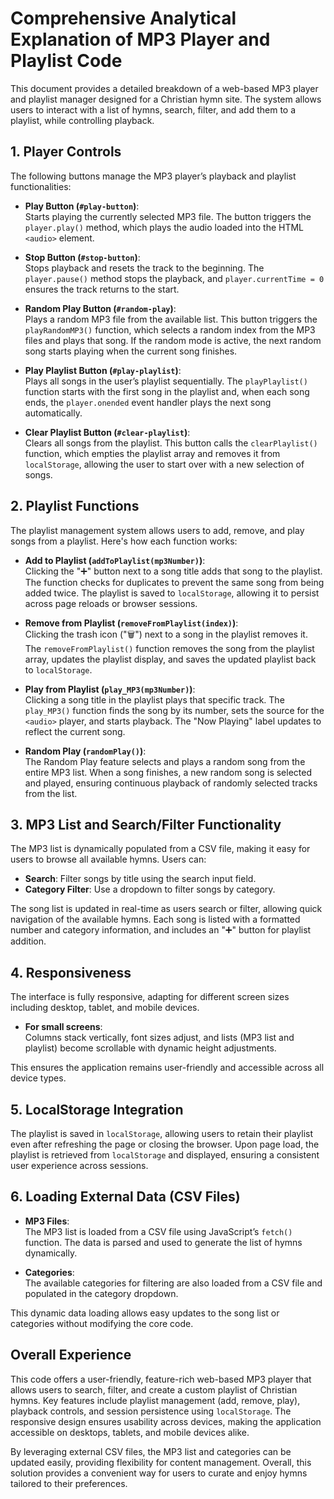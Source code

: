 # Comprehensive Analytical Explanation of MP3 Player and Playlist Code

This document provides a detailed breakdown of a web-based MP3 player and playlist manager designed for a Christian hymn site. The system allows users to interact with a list of hymns, search, filter, and add them to a playlist, while controlling playback.

## 1. Player Controls

The following buttons manage the MP3 player’s playback and playlist functionalities:

- **Play Button (`#play-button`)**:  
  Starts playing the currently selected MP3 file. The button triggers the `player.play()` method, which plays the audio loaded into the HTML `<audio>` element.

- **Stop Button (`#stop-button`)**:  
  Stops playback and resets the track to the beginning. The `player.pause()` method stops the playback, and `player.currentTime = 0` ensures the track returns to the start.

- **Random Play Button (`#random-play`)**:  
  Plays a random MP3 file from the available list. This button triggers the `playRandomMP3()` function, which selects a random index from the MP3 files and plays that song. If the random mode is active, the next random song starts playing when the current song finishes.

- **Play Playlist Button (`#play-playlist`)**:  
  Plays all songs in the user’s playlist sequentially. The `playPlaylist()` function starts with the first song in the playlist and, when each song ends, the `player.onended` event handler plays the next song automatically.

- **Clear Playlist Button (`#clear-playlist`)**:  
  Clears all songs from the playlist. This button calls the `clearPlaylist()` function, which empties the playlist array and removes it from `localStorage`, allowing the user to start over with a new selection of songs.

## 2. Playlist Functions

The playlist management system allows users to add, remove, and play songs from a playlist. Here's how each function works:

- **Add to Playlist (`addToPlaylist(mp3Number)`)**:  
  Clicking the "➕" button next to a song title adds that song to the playlist. The function checks for duplicates to prevent the same song from being added twice. The playlist is saved to `localStorage`, allowing it to persist across page reloads or browser sessions.

- **Remove from Playlist (`removeFromPlaylist(index)`)**:  
  Clicking the trash icon ("🗑") next to a song in the playlist removes it. The `removeFromPlaylist()` function removes the song from the playlist array, updates the playlist display, and saves the updated playlist back to `localStorage`.

- **Play from Playlist (`play_MP3(mp3Number)`)**:  
  Clicking a song title in the playlist plays that specific track. The `play_MP3()` function finds the song by its number, sets the source for the `<audio>` player, and starts playback. The "Now Playing" label updates to reflect the current song.

- **Random Play (`randomPlay()`)**:  
  The Random Play feature selects and plays a random song from the entire MP3 list. When a song finishes, a new random song is selected and played, ensuring continuous playback of randomly selected tracks from the list.

## 3. MP3 List and Search/Filter Functionality

The MP3 list is dynamically populated from a CSV file, making it easy for users to browse all available hymns. Users can:

- **Search**: Filter songs by title using the search input field.
- **Category Filter**: Use a dropdown to filter songs by category.

The song list is updated in real-time as users search or filter, allowing quick navigation of the available hymns. Each song is listed with a formatted number and category information, and includes an "➕" button for playlist addition.

## 4. Responsiveness

The interface is fully responsive, adapting for different screen sizes including desktop, tablet, and mobile devices. 

- **For small screens**:  
  Columns stack vertically, font sizes adjust, and lists (MP3 list and playlist) become scrollable with dynamic height adjustments.

This ensures the application remains user-friendly and accessible across all device types.

## 5. LocalStorage Integration

The playlist is saved in `localStorage`, allowing users to retain their playlist even after refreshing the page or closing the browser. Upon page load, the playlist is retrieved from `localStorage` and displayed, ensuring a consistent user experience across sessions.

## 6. Loading External Data (CSV Files)

- **MP3 Files**:  
  The MP3 list is loaded from a CSV file using JavaScript’s `fetch()` function. The data is parsed and used to generate the list of hymns dynamically.
  
- **Categories**:  
  The available categories for filtering are also loaded from a CSV file and populated in the category dropdown.

This dynamic data loading allows easy updates to the song list or categories without modifying the core code.

## Overall Experience

This code offers a user-friendly, feature-rich web-based MP3 player that allows users to search, filter, and create a custom playlist of Christian hymns. Key features include playlist management (add, remove, play), playback controls, and session persistence using `localStorage`. The responsive design ensures usability across devices, making the application accessible on desktops, tablets, and mobile devices alike.

By leveraging external CSV files, the MP3 list and categories can be updated easily, providing flexibility for content management. Overall, this solution provides a convenient way for users to curate and enjoy hymns tailored to their preferences.

